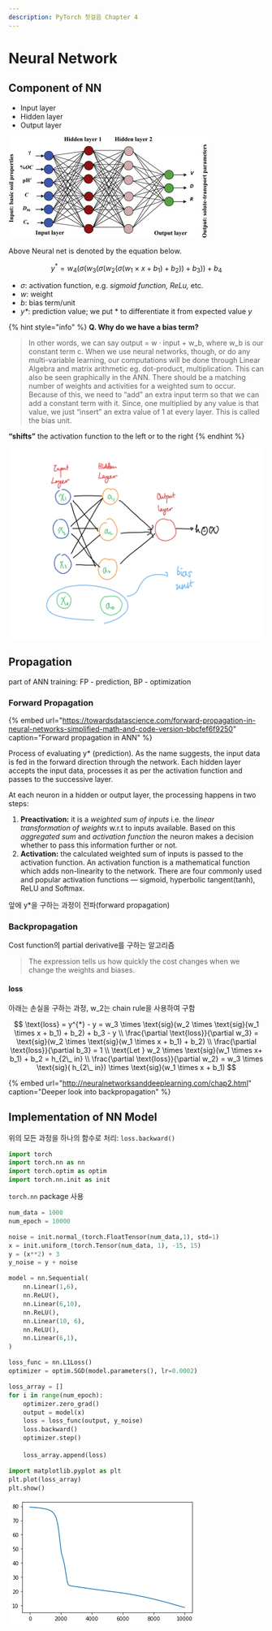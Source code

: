 ```yaml
---
description: PyTorch 첫걸음 Chapter 4
---
```


# Neural Network

## Component of NN

* Input layer
* Hidden layer
* Output layer

![Neural Network Example](.gitbook/assets/image%20%289%29.png)

Above Neural net is denoted by the equation below.

$$
y^* = w_4(\sigma(w_3(\sigma(w_2(\sigma(w_1\times x + b_1)+b_2))+b_3))+b_4
$$

* _σ_: activation function, e.g. _sigmoid function, ReLu,_ etc.
* _w_: weight
* _b_: bias term/unit
* _y\*_: prediction value; we put \* to differentiate it from expected value _y_

{% hint style="info" %}
**Q. Why do we have a bias term?**

> In other words, we can say output = w · input + w\_b, where w\_b is our constant term c. When we use neural networks, though, or do any multi-variable learning, our computations will be done through Linear Algebra and matrix arithmetic eg. dot-product, multiplication. This can also be seen graphically in the ANN. There should be a matching number of weights and activities for a weighted sum to occur. Because of this, we need to “add” an extra input term so that we can add a constant term with it. Since, one multiplied by any value is that value, we just “insert” an extra value of 1 at every layer. This is called the bias unit.

**“shifts”** the activation function to the left or to the right
{% endhint %}

![ANN, with bias unit, b\_1, b\_2, ... &#xC5D0; &#xD574;&#xB2F9;&#xD558;&#xB294; &#xD56D;&#xC774; &#xC5EC;&#xAE30;&#xC11C;&#xB294; x\_0, a\_0](.gitbook/assets/bear_sketch-2x.png)

## Propagation

part of ANN training: FP - prediction, BP - optimization

### Forward Propagation

{% embed url="https://towardsdatascience.com/forward-propagation-in-neural-networks-simplified-math-and-code-version-bbcfef6f9250" caption="Forward propagation in ANN" %}

Process of evaluating y\* \(prediction\). As the name suggests, the input data is fed in the forward direction through the network. Each hidden layer accepts the input data, processes it as per the activation function and passes to the successive layer.

At each neuron in a hidden or output layer, the processing happens in two steps:

1. **Preactivation:** it is a _weighted sum of inputs_ i.e. the _linear transformation of weights_ w.r.t to inputs available. Based on this _aggregated sum_ and _activation function_ the neuron makes a decision whether to pass this information further or not.
2. **Activation:** the calculated weighted sum of inputs is passed to the activation function. An activation function is a mathematical function which adds non-linearity to the network. There are four commonly used and popular activation functions — sigmoid, hyperbolic tangent\(tanh\), ReLU and Softmax.

앞에 y\*을 구하는 과정이 전파\(forward propagation\)

### Backpropagation

Cost function의 partial derivative를 구하는 알고리즘

> The expression tells us how quickly the cost changes when we change the weights and biases.

#### loss

아래는 손실을 구하는 과정, w\_2는 chain rule을 사용하여 구함 

$$
\text{loss} = y^{*} - y = w_3 \times \text{sig}(w_2 \times \text{sig}(w_1 \times x + b_1) + b_2) + b_3 - y  \\ \frac{\partial \text{loss}}{\partial w_3} = \text{sig}(w_2 \times \text{sig}(w_1 \times x + b_1) + b_2) \\ \frac{\partial \text{loss}}{\partial b_3} = 1 \\ \text{Let } w_2 \times \text{sig}(w_1 \times x+ b_1) + b_2 = h_{2\_ in} \\ \frac{\partial \text{loss}}{\partial w_2} = w_3 \times \text{sig}( h_{2\_ in}) \times \text{sig}(w_1 \times x + b_1)
$$

{% embed url="http://neuralnetworksanddeeplearning.com/chap2.html" caption="Deeper look into backpropagation" %}

## Implementation of NN Model

위의 모든 과정을 하나의 함수로 처리: `loss.backward()` 

```python
import torch
import torch.nn as nn
import torch.optim as optim
import torch.nn.init as init
```

`torch.nn` package 사용

```python
num_data = 1000
num_epoch = 10000
```



```python
noise = init.normal_(torch.FloatTensor(num_data,1), std=1)
x = init.uniform_(torch.Tensor(num_data, 1), -15, 15)
y = (x**2) + 3
y_noise = y + noise
```



```python
model = nn.Sequential(
    nn.Linear(1,6),
    nn.ReLU(),
    nn.Linear(6,10),
    nn.ReLU(),
    nn.Linear(10, 6),
    nn.ReLU(),
    nn.Linear(6,1),
)
```



```python
loss_func = nn.L1Loss()
optimizer = optim.SGD(model.parameters(), lr=0.0002)
```



```python
loss_array = []
for i in range(num_epoch):
    optimizer.zero_grad()
    output = model(x)
    loss = loss_func(output, y_noise)
    loss.backward()
    optimizer.step()
    
    loss_array.append(loss)
```



```python
import matplotlib.pyplot as plt
plt.plot(loss_array)
plt.show()
```

![](.gitbook/assets/image%20%2813%29.png)

